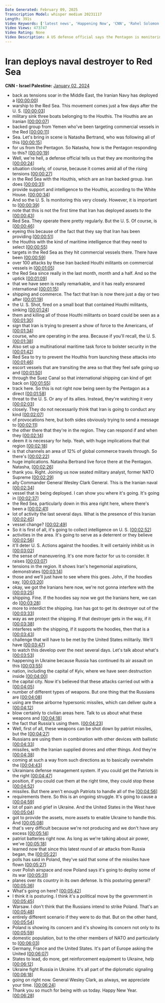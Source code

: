 ```yaml
---
Date Generated: February 09, 2025
Transcription Model: whisper medium 20231117
Length: 391s
Video Keywords: ['latest news', 'Happening Now', 'CNN', 'Rahel Solomon', 'John Berman', 'CNN News Central', 'Natasha Bertrand', 'Wesley Clark', 'Iran Destroyer', 'Iran Navy', 'Red Sea', 'US Navy', 'Pentagon', 'US Defense Official', 'Houthi Rebels', 'Iran-Backed Houthis', 'Iran', 'Middle East', 'Israel Hamas War']
Video Views: 473747
Video Rating: None
Video Description: A US defense official says the Pentagon is monitoring Iran's deployment of a naval destroyer to the Red Sea just days after the US Navy sank three Houthi boats and killed those aboard after coming under fire. CNN's Natasha Bertrand reports. #CNN #News
---
```


# Iran deploys naval destroyer to Red Sea
**CNN - Israel Palestine:** [January 02, 2024](https://www.youtube.com/watch?v=vta0CkM8xW8)
*  back as tensions soar in the Middle East, the Iranian Navy has deployed a [[00:00:00](https://www.youtube.com/watch?v=vta0CkM8xW8&t=0.0s)]
*  warship to the Red Sea. This movement comes just a few days after the U. S. [[00:00:03](https://www.youtube.com/watch?v=vta0CkM8xW8&t=3.52s)]
*  military sink three boats belonging to the Houthis. The Houthis are an Iranian [[00:00:07](https://www.youtube.com/watch?v=vta0CkM8xW8&t=7.640000000000001s)]
*  backed group from Yemen who've been targeting commercial vessels in the Red [[00:00:11](https://www.youtube.com/watch?v=vta0CkM8xW8&t=11.96s)]
*  Sea. Let's bring in scene is Natasha Bertrand, who was following all of this [[00:00:15](https://www.youtube.com/watch?v=vta0CkM8xW8&t=15.72s)]
*  for us from the Pentagon. So Natasha, how is the Pentagon responding to this? [[00:00:19](https://www.youtube.com/watch?v=vta0CkM8xW8&t=19.06s)]
*  Well, we're hell, a defense official tells us that they are monitoring the [[00:00:24](https://www.youtube.com/watch?v=vta0CkM8xW8&t=24.28s)]
*  situation closely, of course, because it comes amid all of the rising tensions [[00:00:27](https://www.youtube.com/watch?v=vta0CkM8xW8&t=27.0s)]
*  in the Red Sea with the Houthis, which are an Iran backed group. Iran does [[00:00:31](https://www.youtube.com/watch?v=vta0CkM8xW8&t=31.04s)]
*  provide support and intelligence to the Houthis, according to the White House. [[00:00:34](https://www.youtube.com/watch?v=vta0CkM8xW8&t=34.84s)]
*  And so the U. S. Is monitoring this very closely. However, it is important to [[00:00:39](https://www.youtube.com/watch?v=vta0CkM8xW8&t=39.16s)]
*  note that this is not the first time that Iran has deployed assets to the [[00:00:43](https://www.youtube.com/watch?v=vta0CkM8xW8&t=43.08s)]
*  Red Sea. They operate there pretty regularly. But the U. S. Of course, is [[00:00:46](https://www.youtube.com/watch?v=vta0CkM8xW8&t=46.44s)]
*  eyeing this because of the fact that they say that Iran has been providing [[00:00:51](https://www.youtube.com/watch?v=vta0CkM8xW8&t=51.28s)]
*  the Houthis with the kind of maritime intelligence that they need to select [[00:00:55](https://www.youtube.com/watch?v=vta0CkM8xW8&t=55.44s)]
*  targets in the Red Sea as they hit commercial vessels there. There have been [[00:00:59](https://www.youtube.com/watch?v=vta0CkM8xW8&t=59.879999999999995s)]
*  over 100 attacks by these Iran backed Houthi militants on commercial vessels in [[00:01:05](https://www.youtube.com/watch?v=vta0CkM8xW8&t=65.56s)]
*  the Red Sea since really in the last month, month and a half. And so the uptick [[00:01:09](https://www.youtube.com/watch?v=vta0CkM8xW8&t=69.84s)]
*  that we have seen is really remarkable, and it has really ensnared international [[00:01:15](https://www.youtube.com/watch?v=vta0CkM8xW8&t=75.8s)]
*  shipping and commerce. The fact that Iran is now there just a day or two after [[00:01:19](https://www.youtube.com/watch?v=vta0CkM8xW8&t=79.52s)]
*  the U. S. Shot, fired on a small boat that contained Houthi militants, sinking [[00:01:24](https://www.youtube.com/watch?v=vta0CkM8xW8&t=84.28s)]
*  them and killing all of those Houthi militants on board could be seen as a [[00:01:30](https://www.youtube.com/watch?v=vta0CkM8xW8&t=90.16s)]
*  sign that Iran is trying to present a show of force to the Americans, of [[00:01:34](https://www.youtube.com/watch?v=vta0CkM8xW8&t=94.24000000000001s)]
*  course, who are operating in the area. Because if you'll recall, the U. S. [[00:01:38](https://www.youtube.com/watch?v=vta0CkM8xW8&t=98.36s)]
*  Also set up a multinational maritime task force to bolster security in the [[00:01:42](https://www.youtube.com/watch?v=vta0CkM8xW8&t=102.16s)]
*  Red Sea to try to prevent the Houthis from launching these attacks into [[00:01:46](https://www.youtube.com/watch?v=vta0CkM8xW8&t=106.64s)]
*  escort vessels that are transiting the area so that they feel safe going up and [[00:01:50](https://www.youtube.com/watch?v=vta0CkM8xW8&t=110.60000000000001s)]
*  through the Suez Canal so that international shipping can kind of get back on [[00:01:55](https://www.youtube.com/watch?v=vta0CkM8xW8&t=115.76s)]
*  track here. So this is not right now being seen by the Pentagon as a direct [[00:01:58](https://www.youtube.com/watch?v=vta0CkM8xW8&t=118.88s)]
*  threat to the U. S. Or any of its allies. Instead, they're watching it very [[00:02:03](https://www.youtube.com/watch?v=vta0CkM8xW8&t=123.28s)]
*  closely. They do not necessarily think that Iran is going to conduct any kind [[00:02:07](https://www.youtube.com/watch?v=vta0CkM8xW8&t=127.2s)]
*  of provocations here, but both sides obviously trying to send a message to [[00:02:11](https://www.youtube.com/watch?v=vta0CkM8xW8&t=131.12s)]
*  the other there that they're in the region. They can respond if and when they [[00:02:14](https://www.youtube.com/watch?v=vta0CkM8xW8&t=134.84s)]
*  deem it is necessary for help. Yeah, with huge implications that that region [[00:02:18](https://www.youtube.com/watch?v=vta0CkM8xW8&t=138.4s)]
*  is that channels an area of 12% of global commerce travels through. So there's [[00:02:22](https://www.youtube.com/watch?v=vta0CkM8xW8&t=142.42000000000002s)]
*  huge implications. Natasha Bertrand live force there at the Pentagon. Natasha, [[00:02:26](https://www.youtube.com/watch?v=vta0CkM8xW8&t=146.12s)]
*  thank you. Right. Joining us now seated military analyst, former NATO Supreme [[00:02:29](https://www.youtube.com/watch?v=vta0CkM8xW8&t=149.76s)]
*  ally Commander General Wesley Clark General. This is the Iranian naval [[00:02:34](https://www.youtube.com/watch?v=vta0CkM8xW8&t=154.08s)]
*  vessel that is being deployed. I can show you where it's going. It's going in [[00:02:37](https://www.youtube.com/watch?v=vta0CkM8xW8&t=157.92000000000002s)]
*  the Red Sea, particularly down in this area right here, where there's been a [[00:02:41](https://www.youtube.com/watch?v=vta0CkM8xW8&t=161.46s)]
*  lot of activity the last several days. What is the presence of this Iranian [[00:02:45](https://www.youtube.com/watch?v=vta0CkM8xW8&t=165.28s)]
*  vessel change? [[00:02:49](https://www.youtube.com/watch?v=vta0CkM8xW8&t=169.68s)]
*  So it is first of all, it's going to collect intelligence on U. S. [[00:02:52](https://www.youtube.com/watch?v=vta0CkM8xW8&t=172.48000000000002s)]
*  activities in the area. It's going to serve as a deterrent or they believe [[00:02:56](https://www.youtube.com/watch?v=vta0CkM8xW8&t=176.22s)]
*  it'll deter U. S. Actions against the hoodies. It will certainly inhibit us in [[00:03:02](https://www.youtube.com/watch?v=vta0CkM8xW8&t=182.66000000000003s)]
*  the sense of maneuvering. It's one more factor for us to consider. It raises [[00:03:07](https://www.youtube.com/watch?v=vta0CkM8xW8&t=187.88s)]
*  tensions in the region. It shows Iran's hegemonial aspirations, demonstrates [[00:03:14](https://www.youtube.com/watch?v=vta0CkM8xW8&t=194.72s)]
*  those and we'll just have to see where this goes. John, if the hoodies say, [[00:03:20](https://www.youtube.com/watch?v=vta0CkM8xW8&t=200.16s)]
*  okay, we got the Iranians here now, we're not gonna interfere with the [[00:03:25](https://www.youtube.com/watch?v=vta0CkM8xW8&t=205.76s)]
*  shipping. Fine. If the hoodies say now we got the Iranians here, we can do [[00:03:28](https://www.youtube.com/watch?v=vta0CkM8xW8&t=208.36s)]
*  more to interdict the shipping. Iran has got to get its destroyer out of the [[00:03:33](https://www.youtube.com/watch?v=vta0CkM8xW8&t=213.52s)]
*  way as we protect the shipping. If that destroyer gets in the way, if it [[00:03:38](https://www.youtube.com/watch?v=vta0CkM8xW8&t=218.88s)]
*  interferes with the shipping, if it supports the hoodies, then that is a [[00:03:43](https://www.youtube.com/watch?v=vta0CkM8xW8&t=223.32s)]
*  challenge that will have to be met by the United States militarily. We'll have [[00:03:47](https://www.youtube.com/watch?v=vta0CkM8xW8&t=227.48s)]
*  to watch this develop over the next several days. Let's talk about what's [[00:03:53](https://www.youtube.com/watch?v=vta0CkM8xW8&t=233.08s)]
*  happening in Ukraine because Russia has continued its air assault on this [[00:03:55](https://www.youtube.com/watch?v=vta0CkM8xW8&t=235.96s)]
*  nation, including the capital of Kyiv, where we have seen destruction inside [[00:04:00](https://www.youtube.com/watch?v=vta0CkM8xW8&t=240.6s)]
*  the capital city. Now it's believed that these attacks carried out with a [[00:04:05](https://www.youtube.com/watch?v=vta0CkM8xW8&t=245.52s)]
*  number of different types of weapons. But one thing that the Russians are [[00:04:08](https://www.youtube.com/watch?v=vta0CkM8xW8&t=248.72s)]
*  using are these airborne hypersonic missiles, which can deliver quite a [[00:04:12](https://www.youtube.com/watch?v=vta0CkM8xW8&t=252.72s)]
*  blow certainly to civilian areas here. Talk to us about what these weapons and [[00:04:18](https://www.youtube.com/watch?v=vta0CkM8xW8&t=258.24s)]
*  the fact that Russia's using them. [[00:04:23](https://www.youtube.com/watch?v=vta0CkM8xW8&t=263.8s)]
*  Well, first of all, these weapons can be shot down by patriot missiles, but the [[00:04:27](https://www.youtube.com/watch?v=vta0CkM8xW8&t=267.12s)]
*  Russians are using them in combination with other devices with ballistic [[00:04:33](https://www.youtube.com/watch?v=vta0CkM8xW8&t=273.68s)]
*  missiles, with the Iranian supplied drones and other things. And they're [[00:04:38](https://www.youtube.com/watch?v=vta0CkM8xW8&t=278.88s)]
*  coming at such a way from such directions as to basically overwhelm the [[00:04:43](https://www.youtube.com/watch?v=vta0CkM8xW8&t=283.03999999999996s)]
*  Ukrainians defense management system. If you could get the Patriots in the right [[00:04:47](https://www.youtube.com/watch?v=vta0CkM8xW8&t=287.79999999999995s)]
*  position, if you could cue them at the right time, they could stop these [[00:04:52](https://www.youtube.com/watch?v=vta0CkM8xW8&t=292.59999999999997s)]
*  missiles. But there aren't enough Patriots to handle all of the [[00:04:56](https://www.youtube.com/watch?v=vta0CkM8xW8&t=296.2s)]
*  requirements there. So this is an ongoing struggle. It's going to cause a [[00:04:59](https://www.youtube.com/watch?v=vta0CkM8xW8&t=299.47999999999996s)]
*  lot of pain and grief in Ukraine. And the United States in the West have [[00:05:04](https://www.youtube.com/watch?v=vta0CkM8xW8&t=304.68s)]
*  got to provide the assets, more assets to enable Ukraine to handle this. And [[00:05:08](https://www.youtube.com/watch?v=vta0CkM8xW8&t=308.84000000000003s)]
*  that's very difficult because we're not producing and we don't have any excess [[00:05:14](https://www.youtube.com/watch?v=vta0CkM8xW8&t=314.12s)]
*  patriot batteries right now. As long as we're talking about air power, we've [[00:05:18](https://www.youtube.com/watch?v=vta0CkM8xW8&t=318.2s)]
*  learned now that since this latest round of air attacks from Russia began, the [[00:05:22](https://www.youtube.com/watch?v=vta0CkM8xW8&t=322.88s)]
*  polls has said in Poland, they've said that some of the missiles have flown [[00:05:27](https://www.youtube.com/watch?v=vta0CkM8xW8&t=327.8s)]
*  over Polish airspace and now Poland says it's going to deploy some of its war [[00:05:31](https://www.youtube.com/watch?v=vta0CkM8xW8&t=331.6s)]
*  planes over its country in its own defense. Is this posturing general? [[00:05:36](https://www.youtube.com/watch?v=vta0CkM8xW8&t=336.92s)]
*  What's going on here? [[00:05:42](https://www.youtube.com/watch?v=vta0CkM8xW8&t=342.44s)]
*  I think it is posturing. I think it's a political move by the government in [[00:05:45](https://www.youtube.com/watch?v=vta0CkM8xW8&t=345.1s)]
*  Warsaw. I don't think that the Russians intend to strike Poland. That's an [[00:05:48](https://www.youtube.com/watch?v=vta0CkM8xW8&t=348.8s)]
*  entirely different scenario if they were to do that. But on the other hand, [[00:05:54](https://www.youtube.com/watch?v=vta0CkM8xW8&t=354.84000000000003s)]
*  Poland is showing its concern and it's showing its concern not only to its [[00:05:59](https://www.youtube.com/watch?v=vta0CkM8xW8&t=359.68s)]
*  domestic population, but to the other members of NATO and particularly to [[00:06:03](https://www.youtube.com/watch?v=vta0CkM8xW8&t=363.0s)]
*  Germany, France and the United States. It's part of Europe asking the United [[00:06:07](https://www.youtube.com/watch?v=vta0CkM8xW8&t=367.59999999999997s)]
*  States to lead, do more, get reinforcement equipment to Ukraine, help [[00:06:12](https://www.youtube.com/watch?v=vta0CkM8xW8&t=372.24s)]
*  Ukraine fight Russia in Ukraine. It's all part of the diplomatic signaling [[00:06:18](https://www.youtube.com/watch?v=vta0CkM8xW8&t=378.2s)]
*  going on right now. General Wesley Clark, as always, we appreciate your time. [[00:06:24](https://www.youtube.com/watch?v=vta0CkM8xW8&t=384.47999999999996s)]
*  Thank you so much for being with us today. Happy New Year. [[00:06:28](https://www.youtube.com/watch?v=vta0CkM8xW8&t=388.48s)]
